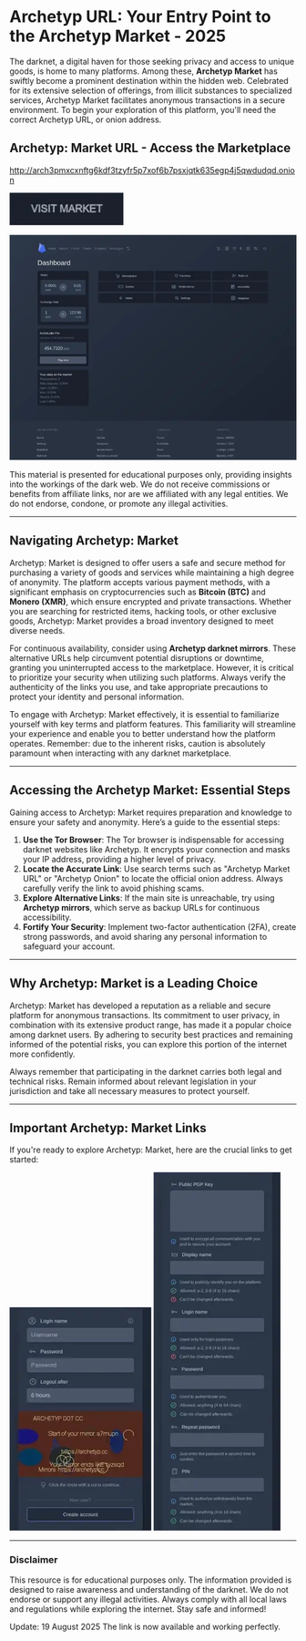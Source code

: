 # Archetyp URL: Your Entry Point to the Archetyp Market - 2025

The darknet, a digital haven for those seeking privacy and access to unique goods, is home to many platforms. Among these, **Archetyp Market** has swiftly become a prominent destination within the hidden web. Celebrated for its extensive selection of offerings, from illicit substances to specialized services, Archetyp Market facilitates anonymous transactions in a secure environment. To begin your exploration of this platform, you'll need the correct Archetyp URL, or onion address.

## Archetyp: Market URL - Access the Marketplace

http://arch3pmxcxnftg6kdf3tzyfr5p7xof6b7psxjqtk635egp4j5qwdudqd.onion

[<img src="/public/instance.webp" width="200">](http://arch3pmxcxnftg6kdf3tzyfr5p7xof6b7psxjqtk635egp4j5qwdudqd.onion)

<a href="http://arch3pmxcxnftg6kdf3tzyfr5p7xof6b7psxjqtk635egp4j5qwdudqd.onion"><img src="/public/area.webp" alt="Archetyp Preview" style="max-width: 100%;"></a>

This material is presented for educational purposes only, providing insights into the workings of the dark web. We do not receive commissions or benefits from affiliate links, nor are we affiliated with any legal entities. We do not endorse, condone, or promote any illegal activities.

---

## Navigating Archetyp: Market

Archetyp: Market is designed to offer users a safe and secure method for purchasing a variety of goods and services while maintaining a high degree of anonymity. The platform accepts various payment methods, with a significant emphasis on cryptocurrencies such as **Bitcoin (BTC)** and **Monero (XMR)**, which ensure encrypted and private transactions. Whether you are searching for restricted items, hacking tools, or other exclusive goods, Archetyp: Market provides a broad inventory designed to meet diverse needs.

For continuous availability, consider using **Archetyp darknet mirrors**. These alternative URLs help circumvent potential disruptions or downtime, granting you uninterrupted access to the marketplace. However, it is critical to prioritize your security when utilizing such platforms. Always verify the authenticity of the links you use, and take appropriate precautions to protect your identity and personal information.

To engage with Archetyp: Market effectively, it is essential to familiarize yourself with key terms and platform features. This familiarity will streamline your experience and enable you to better understand how the platform operates. Remember: due to the inherent risks, caution is absolutely paramount when interacting with any darknet marketplace.

---

## Accessing the Archetyp Market: Essential Steps

Gaining access to Archetyp: Market requires preparation and knowledge to ensure your safety and anonymity. Here’s a guide to the essential steps:

1.  **Use the Tor Browser**: The Tor browser is indispensable for accessing darknet websites like Archetyp. It encrypts your connection and masks your IP address, providing a higher level of privacy.
2.  **Locate the Accurate Link**: Use search terms such as "Archetyp Market URL" or "Archetyp Onion" to locate the official onion address. Always carefully verify the link to avoid phishing scams.
3.  **Explore Alternative Links**: If the main site is unreachable, try using **Archetyp mirrors**, which serve as backup URLs for continuous accessibility.
4.  **Fortify Your Security**: Implement two-factor authentication (2FA), create strong passwords, and avoid sharing any personal information to safeguard your account.

---

## Why Archetyp: Market is a Leading Choice

Archetyp: Market has developed a reputation as a reliable and secure platform for anonymous transactions. Its commitment to user privacy, in combination with its extensive product range, has made it a popular choice among darknet users. By adhering to security best practices and remaining informed of the potential risks, you can explore this portion of the internet more confidently.

Always remember that participating in the darknet carries both legal and technical risks. Remain informed about relevant legislation in your jurisdiction and take all necessary measures to protect yourself.

---

## Important Archetyp: Market Links

If you're ready to explore Archetyp: Market, here are the crucial links to get started:

<a href="http://arch3pmxcxnftg6kdf3tzyfr5p7xof6b7psxjqtk635egp4j5qwdudqd.onion"><img src="/public/bottom.webp" alt="Archetyp Login" style="max-width: 100%;"></a>
<a href="http://arch3pmxcxnftg6kdf3tzyfr5p7xof6b7psxjqtk635egp4j5qwdudqd.onion"><img src="/public/left.webp" alt="Archetyp Register" style="max-width: 100%;"></a>

---

### Disclaimer

This resource is for educational purposes only. The information provided is designed to raise awareness and understanding of the darknet. We do not endorse or support any illegal activities. Always comply with all local laws and regulations while exploring the internet. Stay safe and informed!



Update:  19 August 2025 The link is now available and working perfectly.